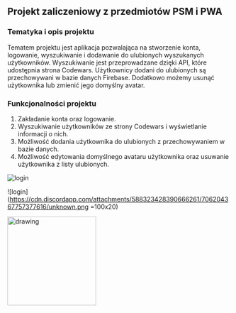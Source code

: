 ## Projekt zaliczeniowy z przedmiotów PSM i PWA

### Tematyka i opis projektu
 Tematem projektu jest aplikacja pozwalająca na stworzenie konta, logowanie, wyszukiwanie i dodawanie do ulubionych wyszukanych użytkowników. Wyszukiwanie jest przeprowadzane dzięki API, które udostępnia strona Codewars. Użytkownicy dodani do ulubionych są przechowywani w bazie danych Firebase. Dodatkowo możemy usunąć użytkownika lub zmienić jego domyślny avatar.




### Funkcjonalności projektu
1. Zakładanie konta oraz logowanie.
2. Wyszukiwanie użytkowników ze strony Codewars i wyświetlanie informacji o nich.
3. Możliwość dodania użytkownika do ulubionych z przechowywaniem w bazie danych.
4. Możliwość edytowania domyślnego avataru użytkownika oraz usuwanie użytkownika z listy ulubionych.



![login](https://cdn.discordapp.com/attachments/588323428390666261/706204367757377616/unknown.png)

![login](https://cdn.discordapp.com/attachments/588323428390666261/706204367757377616/unknown.png =100x20)

<img src="https://cdn.discordapp.com/attachments/588323428390666261/706204367757377616/unknown.png" alt="drawing" width="200"/>